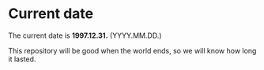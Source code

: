 # Current date

The current date is **1997.12.31.** (YYYY.MM.DD.)

This repository will be good when the world ends, so we will know how long it lasted.